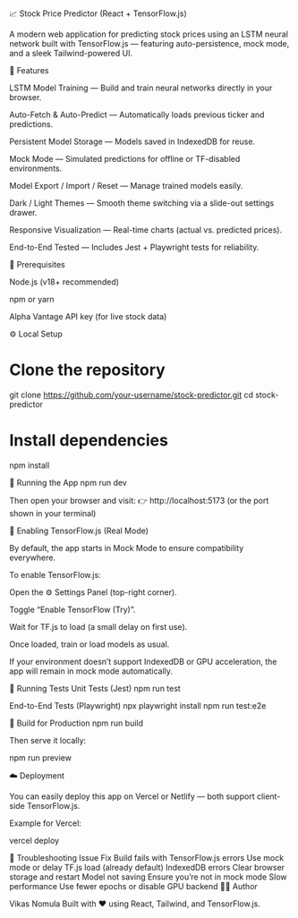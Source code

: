 📈 Stock Price Predictor (React + TensorFlow.js)

A modern web application for predicting stock prices using an LSTM neural network built with TensorFlow.js — featuring auto-persistence, mock mode, and a sleek Tailwind-powered UI.

🚀 Features

LSTM Model Training — Build and train neural networks directly in your browser.

Auto-Fetch & Auto-Predict — Automatically loads previous ticker and predictions.

Persistent Model Storage — Models saved in IndexedDB for reuse.

Mock Mode — Simulated predictions for offline or TF-disabled environments.

Model Export / Import / Reset — Manage trained models easily.

Dark / Light Themes — Smooth theme switching via a slide-out settings drawer.

Responsive Visualization — Real-time charts (actual vs. predicted prices).

End-to-End Tested — Includes Jest + Playwright tests for reliability.

🧩 Prerequisites

Node.js (v18+ recommended)

npm or yarn

Alpha Vantage API key (for live stock data)

⚙️ Local Setup
# Clone the repository
git clone https://github.com/your-username/stock-predictor.git
cd stock-predictor

# Install dependencies
npm install

🧠 Running the App
npm run dev


Then open your browser and visit:
👉 http://localhost:5173
 (or the port shown in your terminal)

🔬 Enabling TensorFlow.js (Real Mode)

By default, the app starts in Mock Mode to ensure compatibility everywhere.

To enable TensorFlow.js:

Open the ⚙️ Settings Panel (top-right corner).

Toggle “Enable TensorFlow (Try)”.

Wait for TF.js to load (a small delay on first use).

Once loaded, train or load models as usual.

If your environment doesn’t support IndexedDB or GPU acceleration, the app will remain in mock mode automatically.

🧪 Running Tests
Unit Tests (Jest)
npm run test

End-to-End Tests (Playwright)
npx playwright install
npm run test:e2e

🧰 Build for Production
npm run build


Then serve it locally:

npm run preview

☁️ Deployment

You can easily deploy this app on Vercel or Netlify — both support client-side TensorFlow.js.

Example for Vercel:

vercel deploy

🧹 Troubleshooting
Issue	Fix
Build fails with TensorFlow.js errors	Use mock mode or delay TF.js load (already default)
IndexedDB errors	Clear browser storage and restart
Model not saving	Ensure you’re not in mock mode
Slow performance	Use fewer epochs or disable GPU backend
🧑‍💻 Author

Vikas Nomula
Built with ❤️ using React, Tailwind, and TensorFlow.js.
